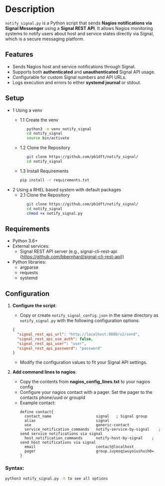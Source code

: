 # Description

`notify_signal.py` is a Python script that sends **Nagios notifications via Signal Messenger** using a **Signal REST API**. It allows Nagios monitoring systems to notify users about host and service states directly via Signal, which is a secure messaging platform.

## Features

- Sends Nagios host and service notifications through Signal.
- Supports both **authenticated** and **unauthenticated** Signal API usage.
- Configurable for custom Signal numbers and API URLs.
- Logs execution and errors to either **systemd journal** or stdout.

## Setup

* 1 Using a venv   
  * 1.1 Create the venv   
    ```bash
       python3 -m venv notify_signal
       cd notify_signal
       source bin/activate
    ```

  * 1.2 Clone the Repository   
    ```bash
       git clone https://github.com/pb1dft/notify_signal/
       cd notify_signal
    ```
  * 1.3 Install Requirements   
    ```bash
    pip install -r requirements.txt
    ```
* 2 Using a RHEL based system with default packages
  * 2.1 Clone the Repository   
    ```bash
       git clone https://github.com/pb1dft/notify_signal/
       cd notify_signal
       chmod +x notify_signal.py
    ```
    
## Requirements

- Python 3.6+
- External services:
  - Signal REST API server (e.g., signal-cli-rest-api (https://github.com/bbernhard/signal-cli-rest-api))
- Python libraries:
  - argparse
  - requests
  - systemd

## Configuration

1. **Configure the script**:
    - Copy or create `notify_signal_config.json` in the same directory as `notify_signal.py` with the following configuration options:
    
    ```json
    {
      "signal_rest_api_url": "http://localhost:8080/v2/send",
      "signal_rest_api_use_auth": false,
      "signal_rest_api_user": "user",
      "signal_rest_api_password": "password"
    }
    ```

    - Modify the configuration values to fit your Signal API settings.
      
 2. **Add command lines to nagios**:
    - Copy the contents from **nagios_config_lines.txt** to your nagios config
    - Configure your nagios contact with a pager. Set the pager to the contacts phone/uuid or groupId
    - Example contact:
      ```text
      define contact{
        contact_name                    signal   ; Signal group
        alias                           signal
        use                             generic-contact
        service_notification_commands   notify-service-by-signal    ; send service notifications via signal
        host_notification_commands      notify-host-by-signal    ; send host notifications via signal
        email                           contact@localhost
        pager                           group.iuyeoqiwuyoiushuih0=
      }
      ```

### Syntax:
```bash
python3 notify_signal.py -h to see all options
```



